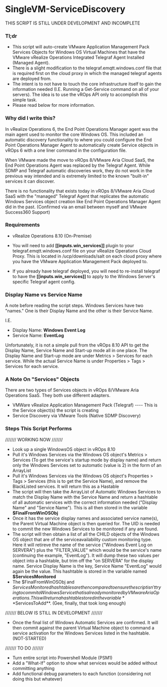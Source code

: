 # SingleVM-ServiceDiscovery
THIS SCRIPT IS STILL UNDER DEVELOPMENT AND INCOMPLETE
### Tl;dr
- This script will auto-create VMware Application Management Pack Services Objects for Windows OS Virtual Machines that have the VMware vRealize Operations Integrated Telegraf Agent Installed (Managed Agent). 
- There is a slight modification to the telegraf.emqtt.windows.conf file that is required first on the cloud proxy in which the managed telegraf agents are deployed from.
- The intent is to not have to touch the core infrastructure itself to gain the information needed (I.E. Running a Get-Service command on all of your servers). The idea is to use the vROps API only to accomplish this simple task.
- Please read below for more information.

### Why did I write this?
In vRealize Operations 6, the End Point Operations Manager agent was the main agent used to monitor the core Windows OS. This included an automatic discovery functionality to where you could configure the End Point Operations Manager Agent to automatically create Service objects in vROps 6 with a one liner command in the configuration file. 

When VMware made the move to vROps 8/VMware Aria Cloud SaaS, the End Point Operations Agent was replaced by the Telegraf Agent. While SDMP and Telegraf automatic discoveries work, they do not work in the previous way intended and is extremely limited to the known "built-in" services it can discover. 

There is no functionality that exists today in vROps 8/VMware Aria Cloud SaaS with the "managed" Telegraf Agent that replicates the automatic Windows Services object creation like End Point Operations Manager Agent did in the past. (Confirmed via an email between myself and VMware Success360 Support)
### Requirements

- vRealize Operations 8.10 (On-Premise)

- You will need to add **[[inputs.win_services]]** plugin to your telegraf.emqtt.windows.conf file on your vRealize Operations Cloud Proxy. This is located in /ucp/downloads/salt on each cloud proxy where you have the VMware Application Management Pack deployed to.

- If you already have telegraf deployed, you will need to re-install telegraf to have the **[[inputs.win_services]]** to apply to the Windows Server's specific Telegraf agent config.

### Display Name vs Service Name
A note before reading the script steps. Windows Services have two "names." One is their Display Name and the other is their Service Name.

I.E. 
- Display Name: **Windows Event Log**
- Service Name: **EventLog**

Unfortunately, it is not a simple pull from the vROps 8.10 API to get the Display Name, Service Name and Start-up mode all in one place. The Display Name and Start-up mode are under Metrics > Services for each service. While the actual Service Name is under Properties > Tags > Services for each service.

### A Note On "Services" Objects
There are two types of Services objects in vROps 8/VMware Aria Operations SaaS. They both use different adapters.

- VMWare vRealize Application Management Pack (Telegraf) ---- This is the Service object(s) the script is creating
- Service Discovery via VMware Tools (Native SDMP Discovery)

### Steps This Script Performs
/////// WORKING NOW ///////

- Look up a single WindowsOS object in vROps 8.10
- Pull it's Windows Services via the Windows OS object's Metrics > Services (To get the service's startup mode by display name) and return only the Windows Services set to automatic (value is 2) in the form of an ArrayList
- Pull it's Windows Services via the Windows OS object's Properties > Tags > Services (this is to get the Service Name), and remove the BlackListed services. It will return this as a Hastable
- The script will then take the ArrayList of Automatic Windows Services to match the Display Name with the Service Name and return a hashtable of all automatic services with the correct information needed ("Display Name" and "Service Name"). This is all then stored in the variable **$FinalFromWinOSObj**
- Once it has the service display names and associated service name(s), the Parent Virtual Machine object is then queried for. The UID is needed to commit the new Windows Services to be monitored if any are found.
- The script will then obtain a list of all the CHILD objects of the Windows OS object that are of the serviceavailability custom monitoring type. Here it will retireve the name of the service ("Windows Event Log on SERVERA") plus the "FILTER_VALUE" which would be the service's name (continuing the example, "EventLog"). It will dump these two values per object into a hashtable, but trim off the "on SERVERA" for the display name. Service Display Name is the key, Service Name "EventLog" would again be the value. This hashtable is stored in the variable named **$ServicesMonitored**
- The $FinalFromWinOSObj and $ServicesMonitored hashtables are then compared to ensure the script isn't trying to commit a Windows Service that is already monitored by VMware Aria Operations. This will return a hashtable stored in the variable **$ServicesToAdd**. (Gee, finally, that took long enough)

/////// BELOW IS STILL IN DEVELOPMENT ///////

- Once the final list of Windows Automatic Services are confirmed. It will then commit against the parent Virtual Machine object to command a service activation for the Windows Services listed in the hashtable. (NOT-STARTED)

/////// TO DO ///////
- Turn entire script into Powershell Module (PSM1)
- Add a "What-If" option to show what services would be added without committing anything
- Add functional debug parameters to each function (considering not doing this but whatever)
